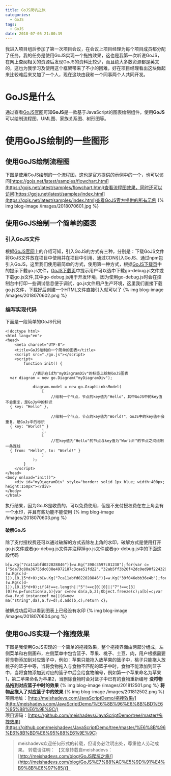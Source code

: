 ```yaml
---
title: GoJS爬坑之旅
categories:
  - GoJS
tags:
  - GoJS
date: 2018-07-05 21:00:39
---
```

我进入项目组后参加了第一次项目会议，在会议上项目经理为每个项目成员都分配了任务，我的任务是使用GoJS实现一个拖拽效果，这也是我第一次听说GoJS，在网上查阅相关的资源后发现GoJS的资料比较少，而且绝大多数资源都是英文的，这也为我学习及使用这个框架带来了不小的困难，好在项目经理看出这块做起来比较难后来又加了一个人，现在这块由我和一个同事两个人共同开发。
<!--more-->

# GoJS是什么
通过查看[GoJS官网](https://gojs.net/latest/index.html)可知**GoJS**是一款基于JavaScript的图表绘制组件，使用**GoJS**可以绘制流程图、UML图、家族关系图、树形图等。

# 使用GoJS绘制的一些图形

## 使用GoJS绘制流程图
下图是使用GoJS绘制的一个流程图，这也是官方提供的示例中的一个，也可以访问[https://gojs.net/latest/samples/flowchart.html](https://gojs.net/latest/samples/flowchart.html)查看流程图效果，同时还可以访问[https://gojs.net/latest/samples/index.html](https://gojs.net/latest/samples/index.html)查看GoJS官方提供的所有示例
{% img blog-image /images/2018070601.jpg %}

## 使用GoJS绘制一个简单的图表

### 引入GoJS文件
根据[GoJS官网](https://gojs.net/latest/doc/download.html)上的介绍可知，引入GoJS的方式有三种，分别是：下载GoJS文件将GoJS文件放在项目中使用并在项目中引用、通过CDN引入GoJS、通过npm包引入GoJS，这里我们使用最简单的方式，使用第一种方式，根据[GoJS下载页](https://gojs.net/latest/doc/download.html)中的提示下载go.js文件，[GoJS下载页](https://gojs.net/latest/doc/download.html)中提示用户可以选中下载go-debug.js文件或下载go.js文件,其中go-debug.js用于开发环境，因为使用go-debug.js时会在控制台中打印一些调试信息便于调试，go.js文件用户生产环境，这里我们直接下载go.js文件，下载好后创建一个HTML文件直接引入就可以了
{% img blog-image /images/2018070602.png %}

### 编写实现代码
下面是一段简单的GoJS代码

	<!doctype html>
	<html lang="en">
	<head>
	    <meta charset="UTF-8">
	    <title>GoJS绘制的一个简单的图表</title>
	    <script src="./go.js"></script>
	    <script>
	        function init() {
	
	            //表示在id为"myDiagramDiv"的标签上绘制GoJS图表
	  var diagram = new go.Diagram("myDiagramDiv");
	
	            diagram.model = new go.GraphLinksModel(
	                [
	                    //绘制一个节点，节点的key值为"Hello"，其中GoJS中的key值不会重复，是GoJs中的标识
	  { key: "Hello" },
	
	                    //绘制一个节点，节点的key值为"World!"，GoJS中的key值不会重复，是GoJs中的标识
	  { key: "World!" }
	                ],
	                [
	                    //在key值为"Hello"的节点与key值为"World!"的节点之间绘制一条连线
	  { from: "Hello", to: "World!" }
	                ]
	            );
	        }
	    </script>
	</head>
	<body onload="init()">
	    <div id="myDiagramDiv" style="border: solid 1px blue; width:400px; height:150px"></div>
	</body>
	</html>

执行结果，因为GoJS是收费的，可以免费使用，但是不支付授权费在左上角会有一个水印，并且有些功能不能使用
{% img blog-image /images/2018070603.png %}

#### 破解GoJS 
除了支付授权费还可以通过破解的方式去除左上角的水印，破解方式是使用打开go.js文件或者go-debug.js文件并注释掉go.js文件或者go-debug.js中的下面这段代码

	b[w.Kg("7ca11abfd022028846")]=w.Kg("398c3597c01238");for(var c=["5da73c80a36755dc038e4972187c3cae51fd22","32ab5ff3b26f42dc0ed90f22432913b54ae6247590da4bb21c324ba3a84e385776","54a702f3e53909c447824c6706603faf4cfb236cdfda5de14c134ba1a95a2d4c7cc6f93c1387","74bf19bce72555874c86"],d=1;5>d;d++)b[w.Kg("7ca11abfd7330390")](w.Kg(c[d-1]),10,15*d+0);b[w.Kg("7ca11abfd022028846")]=w.Kg("39f046ebb36e4b");for(d=1;5>d;d++)b[w.Kg("7ca11abfd7330390")](w.Kg(c[d-
	1]),10,15*d+0);if(4!==c.length||"5"!==c[0][0]||"7"!==c[3][0])w.p=function(a,b){var c=new da(a,b,2);Object.freeze(c);a[b]=c;var d=a.fv;d instanceof ma||(d=new ma("string",da),a.fv=d);d.add(b,c);return c};

破解成功后可以看到图表上已经没有水印
{% img blog-image /images/2018070604.png %}

## 使用GoJS实现一个拖拽效果

下图是我使用GoJS实现的一个简单的拖拽效果，整个拖拽界面由两部分组成，左侧菜单和右侧画布，左侧菜单中包含篮子、苹果、桃子、土豆、肉，用户根据需要将食物添加到对应篮子中，例如：苹果只能拖入放苹果的篮子中，桃子只能拖入放桃子的篮子中等，当将食物拖入与食物不匹配的篮子中时，食物不能添加到篮子中，当将食物添加到对应的篮子中后会给食物编号，例如第一个苹果命名为苹果1，第二苹果命名为苹果2，当删除食物时会对篮子中已有的食物重新编号
**没将物品拖到对应篮子中时的效果**
{% img blog-image /images/201812501.png %}
**将物品拖入了对应篮子中的效果**
{% img blog-image /images/201812502.png %}
项目地址：[http://meishadevs.com/JavaScriptDemo/拖拽效果/](http://meishadevs.com/JavaScriptDemo/%E6%8B%96%E6%8B%BD%E6%95%88%E6%9E%9C/)  
项目源码：[https://github.com/meishadevs/JavaScriptDemo/tree/master/拖拽效果](https://github.com/meishadevs/JavaScriptDemo/tree/master/%E6%8B%96%E6%8B%BD%E6%95%88%E6%9E%9C)

> meishadevs欢迎任何形式的转载，但请务必注明出处，尊重他人劳动成果。
转载请注明： 【文章转载自meishadevs：[http://meishadevs.com/blog/GoJS爬坑之旅/](http://meishadevs.com/blog/GoJS%E7%88%AC%E5%9D%91%E4%B9%8B%E6%97%85/)】